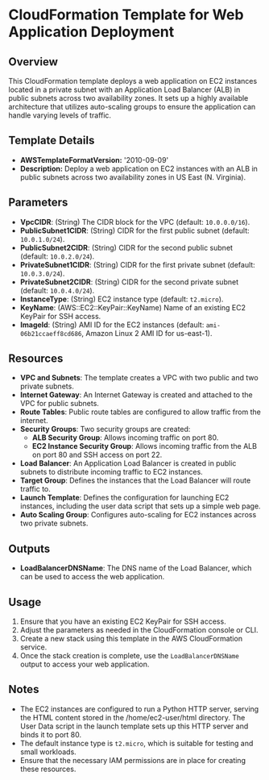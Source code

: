 # CloudFormation Template for Web Application Deployment

## Overview

This CloudFormation template deploys a web application on EC2 instances located in a private subnet with an Application Load Balancer (ALB) in public subnets across two availability zones. It sets up a highly available architecture that utilizes auto-scaling groups to ensure the application can handle varying levels of traffic.

## Template Details

- **AWSTemplateFormatVersion:** '2010-09-09'
- **Description:** Deploy a web application on EC2 instances with an ALB in public subnets across two availability zones in US East (N. Virginia).

## Parameters

- **VpcCIDR**: (String) The CIDR block for the VPC (default: `10.0.0.0/16`).
- **PublicSubnet1CIDR**: (String) CIDR for the first public subnet (default: `10.0.1.0/24`).
- **PublicSubnet2CIDR**: (String) CIDR for the second public subnet (default: `10.0.2.0/24`).
- **PrivateSubnet1CIDR**: (String) CIDR for the first private subnet (default: `10.0.3.0/24`).
- **PrivateSubnet2CIDR**: (String) CIDR for the second private subnet (default: `10.0.4.0/24`).
- **InstanceType**: (String) EC2 instance type (default: `t2.micro`).
- **KeyName**: (AWS::EC2::KeyPair::KeyName) Name of an existing EC2 KeyPair for SSH access.
- **ImageId**: (String) AMI ID for the EC2 instances (default: `ami-06b21ccaeff8cd686`, Amazon Linux 2 AMI ID for us-east-1).

## Resources

- **VPC and Subnets**: The template creates a VPC with two public and two private subnets.
- **Internet Gateway**: An Internet Gateway is created and attached to the VPC for public subnets.
- **Route Tables**: Public route tables are configured to allow traffic from the internet.
- **Security Groups**: Two security groups are created:
    - **ALB Security Group**: Allows incoming traffic on port 80.
    - **EC2 Instance Security Group**: Allows incoming traffic from the ALB on port 80 and SSH access on port 22.
- **Load Balancer**: An Application Load Balancer is created in public subnets to distribute incoming traffic to EC2 instances.
- **Target Group**: Defines the instances that the Load Balancer will route traffic to.
- **Launch Template**: Defines the configuration for launching EC2 instances, including the user data script that sets up a simple web page.
- **Auto Scaling Group**: Configures auto-scaling for EC2 instances across two private subnets.

## Outputs

- **LoadBalancerDNSName**: The DNS name of the Load Balancer, which can be used to access the web application.

## Usage

1. Ensure that you have an existing EC2 KeyPair for SSH access.
2. Adjust the parameters as needed in the CloudFormation console or CLI.
3. Create a new stack using this template in the AWS CloudFormation service.
4. Once the stack creation is complete, use the `LoadBalancerDNSName` output to access your web application.

## Notes

- The EC2 instances are configured to run a Python HTTP server, serving the HTML content stored in the /home/ec2-user/html directory.
  The User Data script in the launch template sets up this HTTP server and binds it to port 80.
- The default instance type is `t2.micro`, which is suitable for testing and small workloads.
- Ensure that the necessary IAM permissions are in place for creating these resources.
